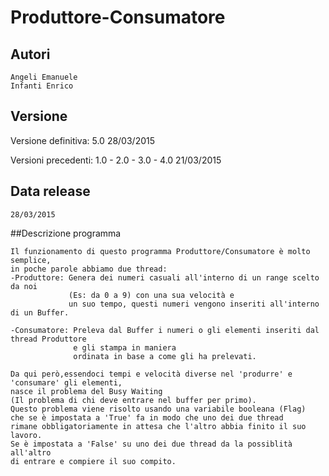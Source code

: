 # Produttore-Consumatore
## Autori
    Angeli Emanuele  
    Infanti Enrico
    
## Versione
   Versione definitiva: 5.0   28/03/2015
   
   Versioni precedenti: 1.0 - 2.0 - 3.0 - 4.0   21/03/2015

## Data release
    28/03/2015
    
##Descrizione programma
    
    Il funzionamento di questo programma Produttore/Consumatore è molto semplice, 
    in poche parole abbiamo due thread:
    -Produttore: Genera dei numeri casuali all'interno di un range scelto da noi 
                 (Es: da 0 a 9) con una sua velocità e 
                 un suo tempo, questi numeri vengono inseriti all'interno di un Buffer.
                 
    -Consumatore: Preleva dal Buffer i numeri o gli elementi inseriti dal thread Produttore 
                  e gli stampa in maniera 
                  ordinata in base a come gli ha prelevati.
                  
    Da qui però,essendoci tempi e velocità diverse nel 'produrre' e 'consumare' gli elementi, 
    nasce il problema del Busy Waiting
    (Il problema di chi deve entrare nel buffer per primo).
    Questo problema viene risolto usando una variabile booleana (Flag) 
    che se è impostata a 'True' fa in modo che uno dei due thread 
    rimane obbligatoriamente in attesa che l'altro abbia finito il suo lavoro.
    Se è impostata a 'False' su uno dei due thread da la possiblità all'altro
    di entrare e compiere il suo compito.
